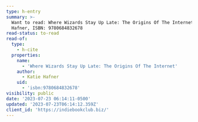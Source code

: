 ```yaml
---
type: h-entry
summary: >-
  Want to read: Where Wizards Stay Up Late: The Origins Of The Internet by Katie
  Hafner, ISBN: 9780684832678
read-status: to-read
read-of:
  type:
    - h-cite
  properties:
    name:
      - 'Where Wizards Stay Up Late: The Origins Of The Internet'
    author:
      - Katie Hafner
    uid:
      - 'isbn:9780684832678'
visibility: public
date: '2023-07-23 06:14:11-0500'
updated: '2023-07-23T06:14:12.359Z'
client_id: 'https://indiebookclub.biz/'
---
```


